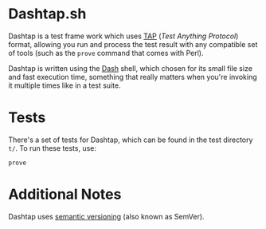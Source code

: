 # Dashtap.sh

Dashtap is a test frame work which uses [TAP] (*Test Anything Protocol*)
format, allowing you run and process the test result with any compatible set of
tools (such as the `prove` command that comes with Perl).

Dashtap is written using the [Dash] shell, which chosen for its small file size
and fast execution time, something that really matters when you're invoking it
multiple times like in a test suite.


# Tests

There's a set of tests for Dashtap, which can be found in the test directory
`t/`. To run these tests, use:

    prove


# Additional Notes

Dashtap uses [semantic versioning][SemVer] (also known as SemVer).


[Dash]: http://gondor.apana.org.au/~herbert/dash/ "Debian Almquist SHell"
[SemVer]: //semver.org/ "Semantic Versioning"
[TAP]: https://testanything.org "Test Anything Protocol"

<!--[eof]-->
